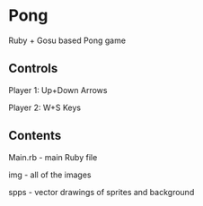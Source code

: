 Pong
====

Ruby + Gosu based Pong game

Controls
---------

Player 1: Up+Down Arrows

Player 2: W+S Keys

Contents
---------

Main.rb - main Ruby file

img - all of the images

spps - vector drawings of sprites and background
